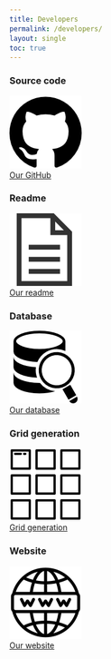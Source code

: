 ```yaml
---
title: Developers
permalink: /developers/
layout: single
toc: true
---
```


### Source code
<img src="../assets/images/logo-github.png" alt="GitHub Logo "><br>
<a href="https://github.com/InteraactionGroup/AugCom">Our GitHub</a>

### Readme
<img src="../assets/images/file-text.png" alt="File logo"><br>
<a href="https://github.com/InteraactionGroup/AugCom/blob/master/README.md">Our readme</a>

### Database
<img src="../assets/images/database.png" alt="database"><br>
<a href="https://github.com/InteraactionGroup/AugCom/blob/master/DATABASE(EN).md">Our database</a>

### Grid generation 
<img src="../assets/images/logo-grille.png" alt="grid logo"><br>
<a href="https://github.com/InteraactionGroup/AugCom/blob/master/GENERATEGRID(EN).md">Grid generation</a>

### Website
<img src="../assets/images/logo-website.png" alt="Logo website"><br>
<a href="https://github.com/GazePlay/GazePlay/blob/master/WEBSITE.MD">Our website</a>
